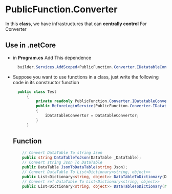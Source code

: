 # PublicFunction.Converter

In this **class**, we have infrastructures that can **centrally control** For Converter 

## Use in .netCore
- in **Program.cs**  Add This dependence
  ```C#
    builder.Services.AddScoped<PublicFunction.Converter.IDatatableConvertor, PublicFunction.Converter.DatatableConvertor>();
  ```
- Suppose you want to use functions in a class, just write the following code in its constructor function
  ```C#
    public class Test
    	{
    		private readonly PublicFunction.Converter.IDatatableConvertor iDatatableConvertor;
    		public BeforeLoginService(PublicFunction.Converter.IDatatableConvertor DatatableConvertor)
    		{
    		    iDatatableConvertor = DatatableConvertor;
    		}
    	}
  ```

  ## Function
    ```C#
        // Convert DataTable To string Json
        public string DataTableToJson(DataTable _DataTable);
        // Convert string Json To DataTable
        public DataTable JsonToDataTable(string Json);
        // Convert DataTable To List<Dictionary<string, object>>
        public List<Dictionary<string, object>> DataTableToDictionary(DataTable _DataTable);
        // Convert ref DataTable To List<Dictionary<string, object>>
        public List<Dictionary<string, object>> DataTableToDictionary(ref DataTable _DataTable);
    ```
